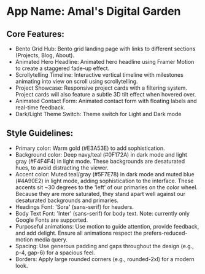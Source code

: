 # **App Name**: Amal's Digital Garden

## Core Features:

- Bento Grid Hub: Bento grid landing page with links to different sections (Projects, Blog, About).
- Animated Hero Headline: Animated hero headline using Framer Motion to create a staggered fade-up effect.
- Scrollytelling Timeline: Interactive vertical timeline with milestones animating into view on scroll using scrollytelling.
- Project Showcase: Responsive project cards with a filtering system. Project cards will also feature a subtle 3D tilt effect when hovered over.
- Animated Contact Form: Animated contact form with floating labels and real-time feedback.
- Dark/Light Theme Switch: Theme switch for Light and Dark mode

## Style Guidelines:

- Primary color: Warm gold (#E3A53E) to add sophistication.
- Background color: Deep navy/teal (#0F172A) in dark mode and light gray (#F4F4F4) in light mode.  These backgrounds are desaturated hues, to avoid distracting the viewer.
- Accent color: Muted teal/gray (#5F7E78) in dark mode and muted blue (#4A90E2) in light mode, adding sophistication to the interface. These accents sit ~30 degrees to the 'left' of our primaries on the color wheel. Because they are more saturated, they stand apart well against our desaturated backgrounds and primaries.
- Headings Font: 'Sora' (sans-serif) for headers.
- Body Text Font: 'Inter' (sans-serif) for body text. Note: currently only Google Fonts are supported.
- Purposeful animations: Use motion to guide attention, provide feedback, and add delight. Ensure all animations respect the prefers-reduced-motion media query.
- Spacing: Use generous padding and gaps throughout the design (e.g., p-4, gap-6) for a spacious feel.
- Borders: Apply large rounded corners (e.g., rounded-2xl) for a modern look.